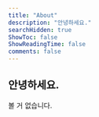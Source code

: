 ```yaml
---
title: "About"
description: "안녕하세요."
searchHidden: true
ShowToc: false
ShowReadingTime: false
comments: false
---
```


## 안녕하세요.

볼 거 없습니다.
